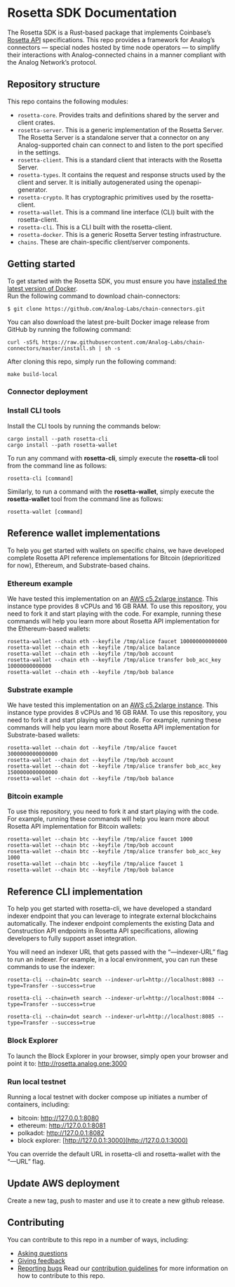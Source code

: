 # Rosetta SDK Documentation

The Rosetta SDK is a Rust-based package that implements Coinbase’s [Rosetta API](https://www.rosetta-api.org/docs/welcome.html) specifications. This repo provides a framework for Analog’s connectors — special nodes hosted by time node operators — to simplify their interactions with Analog-connected chains in a manner compliant with the Analog Network’s protocol.

## Repository structure

This repo contains the following modules:

- `rosetta-core`. Provides traits and definitions shared by the server and client crates.
- `rosetta-server`. This is a generic implementation of the Rosetta Server. The Rosetta Server is a standalone server that a connector on any Analog-supported chain can connect to and listen to the port specified in the settings.
- `rosetta-client`. This is a standard client that interacts with the Rosetta Server.
- `rosetta-types`. It contains the request and response structs used by the client and server. It is initially autogenerated using the openapi-generator.
- `rosetta-crypto`. It has cryptographic primitives used by the rosetta-client.
- `rosetta-wallet`. This is a command line interface (CLI) built with the rosetta-client.
- `rosetta-cli`. This is a CLI built with the rosetta-client.
- `rosetta-docker`. This is a generic Rosetta Server testing infrastructure.
- `chains`. These are chain-specific client/server components.

## Getting started

<!--This section needs to be refined -->

To get started with the Rosetta SDK, you must ensure you have [installed the latest version of Docker](https://www.docker.com/get-started/).\
Run the following command to download chain-connectors:

```
$ git clone https://github.com/Analog-Labs/chain-connectors.git
```

You can also download the latest pre-built Docker image release from GitHub by running the following command:

```
curl -sSfL https://raw.githubusercontent.com/Analog-Labs/chain-connectors/master/install.sh | sh -s
```

After cloning this repo, simply run the following command:

```
make build-local
```

### Connector deployment

<!-- This section needs to describe how operators will deploy their connectors.-->
<!--I am assuming here is where we initiate the rosetta-server and rosetta-client.-->

### Install CLI tools

Install the CLI tools by running the commands below:

```
cargo install --path rosetta-cli
cargo install --path rosetta-wallet
```

To run any command with **rosetta-cli**, simply execute the **rosetta-cli** tool from the command line as follows:

```
rosetta-cli [command]
```

Similarly, to run a command with the **rosetta-wallet**, simply execute the **rosetta-wallet** tool from the command line as follows:

```
rosetta-wallet [command]
```

## Reference wallet implementations

To help you get started with wallets on specific chains, we have developed complete Rosetta API reference implementations for Bitcoin (deprioritized for now), Ethereum, and Substrate-based chains.

### Ethereum example

We have tested this implementation on an [AWS c5.2xlarge instance](https://aws.amazon.com/ec2/instance-types/c5). This instance type provides 8 vCPUs and 16 GB RAM. To use this repository, you need to fork it and start playing with the code. For example, running these commands will help you learn more about Rosetta API implementation for the Ethereum-based wallets:

```
rosetta-wallet --chain eth --keyfile /tmp/alice faucet 100000000000000
rosetta-wallet --chain eth --keyfile /tmp/alice balance
rosetta-wallet --chain eth --keyfile /tmp/bob account
rosetta-wallet --chain eth --keyfile /tmp/alice transfer bob_acc_key 10000000000000
rosetta-wallet --chain eth --keyfile /tmp/bob balance
```

### Substrate example

We have tested this implementation on an [AWS c5.2xlarge instance](https://aws.amazon.com/ec2/instance-types/c5). This instance type provides 8 vCPUs and 16 GB RAM. To use this repository, you need to fork it and start playing with the code. For example, running these commands will help you learn more about Rosetta API implementation for Substrate-based wallets:

```
rosetta-wallet --chain dot --keyfile /tmp/alice faucet 3000000000000000
rosetta-wallet --chain dot --keyfile /tmp/bob account
rosetta-wallet --chain dot --keyfile /tmp/alice transfer bob_acc_key 1500000000000000
rosetta-wallet --chain dot --keyfile /tmp/bob balance
```

### Bitcoin example

To use this repository, you need to fork it and start playing with the code. For example, running these commands will help you learn more about Rosetta API implementation for Bitcoin wallets:

```
rosetta-wallet --chain btc --keyfile /tmp/alice faucet 1000
rosetta-wallet --chain btc --keyfile /tmp/bob account
rosetta-wallet --chain btc --keyfile /tmp/alice transfer bob_acc_key 1000
rosetta-wallet --chain btc --keyfile /tmp/alice faucet 1
rosetta-wallet --chain btc --keyfile /tmp/bob balance
```

## Reference CLI implementation

To help you get started with rosetta-cli, we have developed a standard indexer endpoint that you can leverage to integrate external blockchains automatically. The indexer endpoint complements the existing Data and Construction API endpoints in Rosetta API specifications, allowing developers to fully support asset integration.

You will need an indexer URL that gets passed with the “—indexer-URL” flag to run an indexer. For example, in a local environment, you can run these commands to use the indexer:

```
rosetta-cli --chain=btc search --indexer-url=http://localhost:8083 --type=Transfer --success=true

rosetta-cli --chain=eth search --indexer-url=http://localhost:8084 --type=Transfer --success=true

rosetta-cli --chain=dot search --indexer-url=http://localhost:8085 --type=Transfer --success=true
```

### Block Explorer

To launch the Block Explorer in your browser, simply open your browser and point it to:
http://rosetta.analog.one:3000

### Run local testnet

Running a local testnet with docker compose up initiates a number of containers, including:

- bitcoin: http://127.0.0.1:8080
- ethereum: http://127.0.0.1:8081
- polkadot: http://127.0.0.1:8082
- block explorer: [http://127.0.0.1:3000](http://127.0.0.1:3000)

You can override the default URL in rosetta-cli and rosetta-wallet with the “—URL” flag.

## Update AWS deployment

Create a new tag, push to master and use it to create a new github release.

## Contributing

You can contribute to this repo in a number of ways, including:

- [Asking questions](https://github.com/Analog-Labs/chain-connectors/issues/new?assignees=&labels=question&template=ask-a-question.md&title=)
- [Giving feedback](https://github.com/Analog-Labs/chain-connectors/issues/new?assignees=&labels=enhancement&template=suggest-a-feature.md&title=)
- [Reporting bugs](https://github.com/Analog-Labs/chain-connectors/issues/new?assignees=&labels=bug&template=report-a-bug.md&title=)
  Read our [contribution guidelines](https://github.com/Analog-Labs/.github-private/wiki/Contribution-Guidelines) for more information on how to contribute to this repo.
